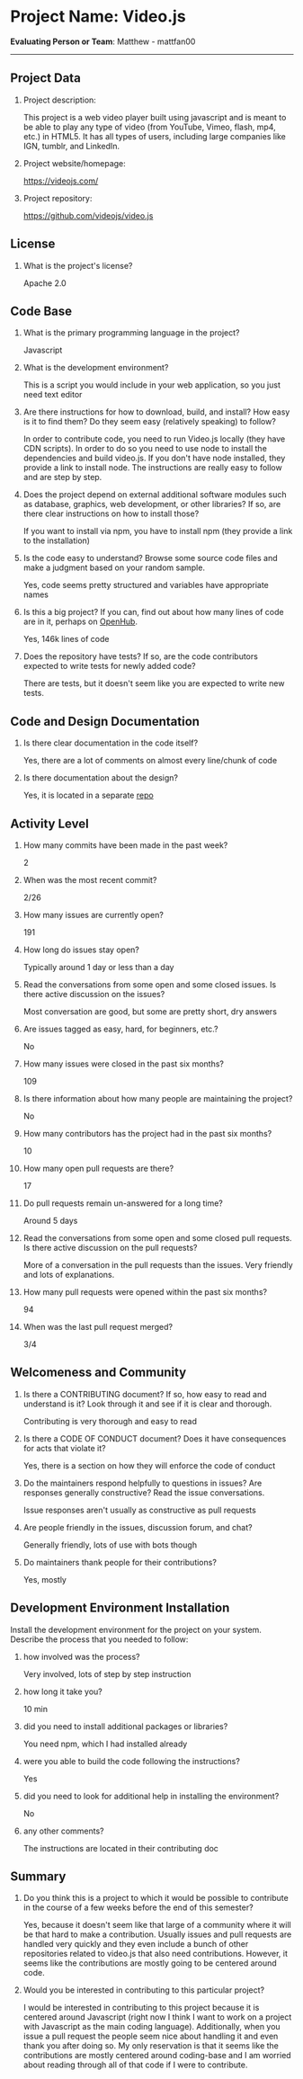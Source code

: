 # Project Name: Video.js



**Evaluating Person or Team**:
Matthew - mattfan00

---

## Project Data

1. Project description: <br>
	<!--
	What is the purpose of this project? What does the code do? What type of users
	does it have?
	-->

	This project is a web video player built using javascript and is meant to be able to play any type of video (from YouTube, Vimeo, flash, mp4, etc.) in HTML5. It has all types of users, including large companies like IGN, tumblr, and LinkedIn. 

1. Project website/homepage:

	https://videojs.com/

1. Project repository:

	https://github.com/videojs/video.js



## License

1. What is the project's license? <br>
	<!--
	In most repositories there will be a file named LICENSE or something similar in
	the root level of the repository. This is the one to examine. There may be
	different licenses on specific files, but the project will have a main license.
	-->

	Apache 2.0


## Code Base


1. What is the primary programming language in the project?

	Javascript

1. What is the development environment? <br>
	<!--
	For example, is it Gnu C++ on Linux?
	Is it a Windows 10 application? Does one need to develop in a virtual machine?
	-->

	This is a script you would include in your web application, so you just need text editor 

1. Are there instructions for how to download, build, and install? How easy is it
to find them? Do they seem easy (relatively speaking) to follow? <br>

	In order to contribute code, you need to run Video.js locally (they have CDN scripts). In order to do so you need to use node to install the dependencies and build video.js. If you don't have node installed, they provide a link to install node. The instructions are really easy to follow and are step by step. 

1. Does the project depend on external additional software modules such as
database,  graphics, web development, or other libraries? If so, are there clear instructions on how to install those? <br>

	If you want to install via npm, you have to install npm (they provide a link to the installation) 

1. Is the code easy to understand? Browse some source code files and make
a judgment based on your random sample. <br>

	Yes, code seems pretty structured and variables have appropriate names 

1. Is this a big project? If you can, find out about how many lines of code
are in it, perhaps on [OpenHub](https://www.openhub.net/). <br>

	Yes, 146k lines of code

1. Does the repository have tests? If so, are the code contributors expected to write tests for newly added code? <br>

	There are tests, but it doesn't seem like you are expected to write new tests. 


## Code and Design Documentation
1. Is there clear documentation in the code itself? <br>

	Yes, there are a lot of comments on almost every line/chunk of code

1. Is there documentation about the design?  <br>

	Yes, it is located in a separate [repo](https://github.com/videojs/standard)


## Activity Level


1. How many commits have been made in the past week? <br>

	2

1. When was the most recent commit? <br>

	2/26

1. How many issues are currently open? <br>

	191

1. How long do issues stay open? <br>
	<!--
	Take the five closed issues (they can be most recently closed or a sample distributed over time) and look at when each was first reported.
	Compute the number of days that each was open and take the average.
	-->

	Typically around 1 day or less than a day

1. Read the conversations from some open and some closed issues. Is there active discussion on the issues? <br>

	Most conversation are good, but some are pretty short, dry answers

1. Are issues tagged as easy, hard, for beginners, etc.? <br>

	No

1. How many issues were closed in the past six months? <br>

	109

1. Is there information about how many people are maintaining the project? <br>

	No

1. How many contributors has the project had in the past six months? <br>

	10

1. How many open pull requests are there? <br>

	17

1. Do pull requests remain un-answered for a long time? <br>
	<!--
	Look at the closed pull requests to see how long they stayed open.
	Take the five closed pull requests  (they can be most recently closed or a sample distributed over time) and look at when each was first created.
	Compute the number of days that each was open and take the average.
	-->

	Around 5 days

1. Read the conversations from some open and some closed pull requests.  Is there active discussion on the pull requests? <br>

	More of a conversation in the pull requests than the issues. Very friendly and lots of explanations.

1. How many pull requests were opened within the past six months? <br>

	94

1. When was the last  pull request  merged? <br>

	3/4

## Welcomeness and Community

1. Is there a CONTRIBUTING document? If so, how easy to read and understand is it?
Look through it and see if it is clear and thorough. <br>

	Contributing is very thorough and easy to read 

1. Is there a CODE OF CONDUCT document? Does it have consequences for acts that
violate it? <br>

	Yes, there is a section on how they will enforce the code of conduct

1. Do the maintainers respond helpfully to questions in issues?
Are responses generally constructive? Read the issue conversations. <br>

	Issue responses aren't usually as constructive as pull requests

1. Are people friendly in the issues, discussion forum, and chat? <br>

	Generally friendly, lots of use with bots though 

1. Do maintainers thank people for their contributions? <br>

	Yes, mostly


## Development Environment Installation

Install the development environment for the project on your system.
Describe the process that you needed to follow:

1. how involved was the process? <br>

	Very involved, lots of step by step instruction

1. how long it take you? <br>

	10 min 

1. did you need to install additional packages or libraries? <br>

	You need npm, which I had installed already

1. were you able to build the code following the instructions? <br>

	Yes

1. did you need to look for additional help in installing the environment? <br>

	No

1. any other comments? <br>

	The instructions are located in their contributing doc 




## Summary
1. Do you think  this is a project to which it would be possible to contribute
in the course of a few weeks before the end of this semester? <br>
	<!--
	Explain your position. Do NOT simply say 'yes or 'no'.
	-->

	Yes, because it doesn't seem like that large of a community where it will be that hard to make a contribution. Usually issues and pull requests are handled very quickly and they even include a bunch of other repositories related to video.js that also need contributions. However, it seems like the contributions are mostly going to be centered around code. 

1. Would you be interested in contributing to this particular project? <br>
	<!--
	Explain why you would or would not be interested in contributing to this project. Do NOT simply say 'yes or 'no'.
	-->

	I would be interested in contributing to this project because it is centered around Javascript (right now I think I want to work on a project with Javascript as the main coding language). Additionally, when you issue a pull request the people seem nice about handling it and even thank you after doing so. My only reservation is that it seems like the contributions are mostly centered around coding-base and I am worried about reading through all of that code if I were to contribute. 
